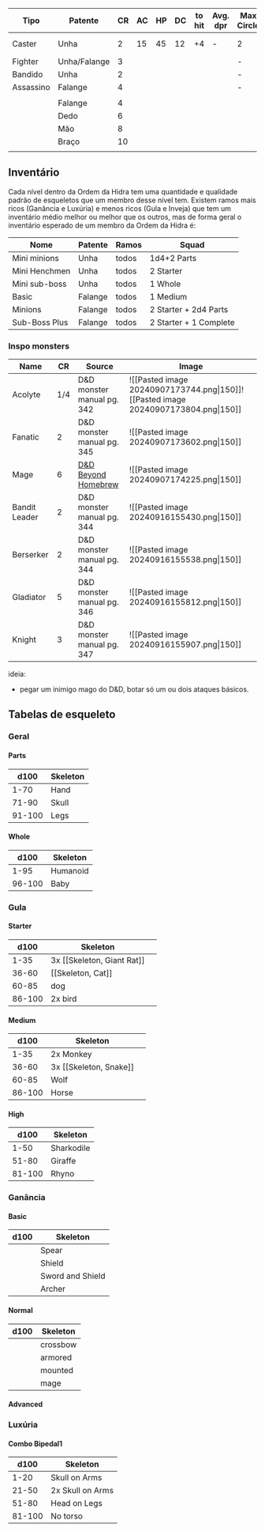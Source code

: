 

| Tipo      | Patente      | CR  | AC  | HP  | DC  | to hit | Avg. dpr | Max Circle | Ficha           |
| --------- | ------------ | --- | --- | --- | --- | ------ | -------- | ---------- | --------------- |
| Caster    | Unha         | 2   | 15  | 45  | 12  | +4     | -        | 2          | [[Hidra, Caster]] |
| Fighter   | Unha/Falange | 3   |     |     |     |        |          | -          |                 |
| Bandido   | Unha         | 2   |     |     |     |        |          | -          |                 |
| Assassino | Falange      | 4   |     |     |     |        |          | -          |                 |
|           |              |     |     |     |     |        |          |            |                 |
|           | Falange      | 4   |     |     |     |        |          |            |                 |
|           | Dedo         | 6   |     |     |     |        |          |            |                 |
|           | Mão          | 8   |     |     |     |        |          |            |                 |
|           | Braço        | 10  |     |     |     |        |          |            |                 |
|           |              |     |     |     |     |        |          |            |                 |
  
## Inventário
Cada nível dentro da Ordem da Hidra tem uma quantidade e qualidade padrão de esqueletos que um membro desse nível tem. Existem ramos mais ricos (Ganância e Luxúria) e menos ricos (Gula e Inveja) que tem um inventário médio melhor ou melhor que os outros, mas de forma geral o inventário esperado de um membro da Ordem da Hidra é:

| Nome          | Patente | Ramos | Squad                  |
| ------------- | ------- | ----- | ---------------------- |
| Mini minions  | Unha    | todos | 1d4+2 Parts            |
| Mini Henchmen | Unha    | todos | 2 Starter              |
| Mini sub-boss | Unha    | todos | 1 Whole                |
| Basic         | Falange | todos | 1 Medium               |
| Minions       | Falange | todos | 2 Starter + 2d4 Parts  |
| Sub-Boss Plus | Falange | todos | 2 Starter + 1 Complete |

### Inspo monsters

| Name          | CR  | Source                                                               | Image                                                                              |
| ------------- | --- | -------------------------------------------------------------------- | ---------------------------------------------------------------------------------- |
| Acolyte       | 1/4 | D&D monster manual pg. 342                                           | ![[Pasted image 20240907173744.png\|150]]![[Pasted image 20240907173804.png\|150]] |
| Fanatic       | 2   | D&D monster manual pg. 345                                           | ![[Pasted image 20240907173602.png\|150]]                                          |
| Mage          | 6   | [D&D Beyond Homebrew](https://www.dndbeyond.com/monsters/16947-mage) | ![[Pasted image 20240907174225.png\|150]]                                          |
| Bandit Leader | 2   | D&D monster manual pg. 344                                           | ![[Pasted image 20240916155430.png\|150]]                                          |
| Berserker     | 2   | D&D monster manual pg. 344                                           | ![[Pasted image 20240916155538.png\|150]]                                          |
| Gladiator     | 5   | D&D monster manual pg. 346                                           | ![[Pasted image 20240916155812.png\|150]]                                          |
| Knight        | 3   | D&D monster manual pg. 347                                           | ![[Pasted image 20240916155907.png\|150]]                                          |

ideia:
- pegar um inimigo mago do D&D, botar só um ou dois ataques básicos.

## Tabelas de esqueleto

### Geral

#### Parts
| d100   | Skeleton |
| ------ | -------- |
| 1-70   | Hand     |
| 71-90  | Skull    |
| 91-100 | Legs     |

#### Whole
| d100   | Skeleton |
| ------ | -------- |
| 1-95   | Humanoid |
| 96-100 | Baby     |

### Gula
#### Starter
| d100   | Skeleton                   |     |
| ------ | -------------------------- | --- |
| 1-35   | 3x [[Skeleton, Giant Rat]] |     |
| 36-60  | [[Skeleton, Cat]]          |     |
| 60-85  | dog                        |     |
| 86-100 | 2x bird                    |     |

#### Medium
| d100   | Skeleton               |     |
| ------ | ---------------------- | --- |
| 1-35   | 2x Monkey              |     |
| 36-60  | 3x [[Skeleton, Snake]] |     |
| 60-85  | Wolf                   |     |
| 86-100 | Horse                  |     |

#### High
| d100   | Skeleton   |
| ------ | ---------- |
| 1-50   | Sharkodile |
| 51-80  | Giraffe    |
| 81-100 | Rhyno      |

### Ganância
#### Basic
| d100 | Skeleton         |
| ---- | ---------------- |
|      | Spear            |
|      | Shield           |
|      | Sword and Shield |
|      | Archer           |

#### Normal
| d100 | Skeleton |
| ---- | -------- |
|      | crossbow |
|      | armored  |
|      | mounted  |
|      | mage     |

#### Advanced


### Luxúria
#### Combo Bipedal1
| d100   | Skeleton         |
| ------ | ---------------- |
| 1-20   | Skull on Arms    |
| 21-50  | 2x Skull on Arms |
| 51-80  | Head on Legs     |
| 81-100 | No torso         |
